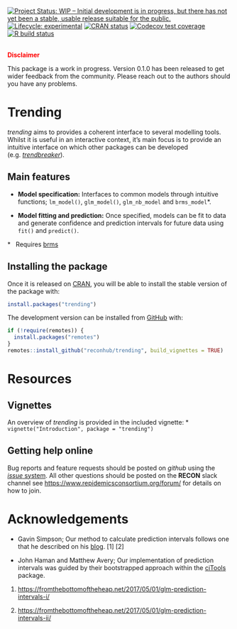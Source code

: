 
<!-- README.md is generated from README.Rmd. Please edit that file -->

<!-- badges: start -->

[![Project Status: WIP – Initial development is in progress, but there
has not yet been a stable, usable release suitable for the
public.](https://www.repostatus.org/badges/latest/wip.svg)](https://www.repostatus.org/#wip)
[![Lifecycle:
experimental](https://img.shields.io/badge/lifecycle-experimental-orange.svg)](https://www.tidyverse.org/lifecycle/#experimental)
[![CRAN
status](https://www.r-pkg.org/badges/version/trending)](https://CRAN.R-project.org/package=trending)
[![Codecov test
coverage](https://codecov.io/gh/reconhub/trending/branch/master/graph/badge.svg)](https://codecov.io/gh/reconhub/trending?branch=master)
[![R build
status](https://github.com/reconhub/trending/workflows/R-CMD-check/badge.svg)](https://github.com/reconhub/trending/actions)
<!-- badges: end -->

<br> **<span style="color: red;">Disclaimer</span>**

This package is a work in progress. Version 0.1.0 has been released to
get wider feedback from the community. Please reach out to the authors
should you have any problems.

# Trending

*trending* aims to provides a coherent interface to several modelling
tools. Whilst it is useful in an interactive context, it’s main focus is
to provide an intuitive interface on which other packages can be
developed
(e.g. [*trendbreaker*](https://github.com/reconhub/trendbreaker)).

## Main features

  - **Model specification:** Interfaces to common models through
    intuitive functions; `lm_model()`, `glm_model()`, `glm_nb_model` and
    `brms_model`\*.

  - **Model fitting and prediction:** Once specified, models can be fit
    to data and generate confidence and prediction intervals for future
    data using `fit()` and `predict()`.

\*   Requires [brms](https://CRAN.R-project.org/package=brms)

## Installing the package

Once it is released on [CRAN](https://CRAN.R-project.org), you will be
able to install the stable version of the package with:

``` r
install.packages("trending")
```

The development version can be installed from
[GitHub](https://github.com/) with:

``` r
if (!require(remotes)) {
  install.packages("remotes")
}
remotes::install_github("reconhub/trending", build_vignettes = TRUE)
```

# Resources

## Vignettes

An overview of *trending* is provided in the included vignette: \*
`vignette("Introduction", package = "trending")`

## Getting help online

Bug reports and feature requests should be posted on *github* using the
[*issue* system](https://github.com/reconhub/trending/issues). All other
questions should be posted on the **RECON** slack channel see
<https://www.repidemicsconsortium.org/forum/> for details on how to
join.

# Acknowledgements

  - Gavin Simpson; Our method to calculate prediction intervals follows
    one that he described on his
    [blog](https://fromthebottomoftheheap.net). \[1\] \[2\]

  - John Haman and Matthew Avery; Our implementation of prediction
    intervals was guided by their bootstrapped approach within the
    [ciTools](https://CRAN.R-project.org/package=ciTools) package.

<!-- end list -->

1.  <https://fromthebottomoftheheap.net/2017/05/01/glm-prediction-intervals-i/>

2.  <https://fromthebottomoftheheap.net/2017/05/01/glm-prediction-intervals-ii/>
